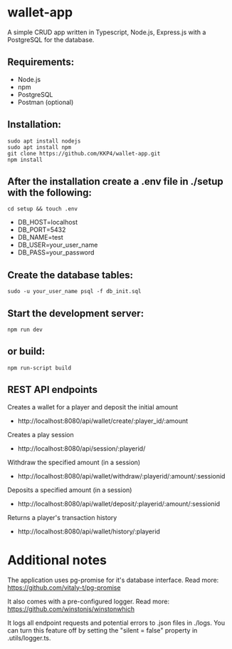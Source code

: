 
# wallet-app

A simple CRUD app written in Typescript, Node.js, Express.js with a PostgreSQL for the database.

## Requirements:
- Node.js
- npm
- PostgreSQL
- Postman (optional)

## Installation:
```
sudo apt install nodejs
sudo apt install npm
git clone https://github.com/KKP4/wallet-app.git
npm install

```
## After the installation create a .env file in ./setup with the following:

```
cd setup && touch .env
```
- DB_HOST=localhost
- DB_PORT=5432
- DB_NAME=test
- DB_USER=your_user_name
- DB_PASS=your_password

## Create the database tables:

```
sudo -u your_user_name psql -f db_init.sql
```

## Start the development server:
```
npm run dev
```
## or build:

```
npm run-script build
```

## REST API endpoints

Creates a wallet for a player and deposit the initial amount
- http://localhost:8080/api/wallet/create/:player_id/:amount

Creates a play session
- http://localhost:8080/api/session/:playerid/

Withdraw the specified amount (in a session)
- http://localhost:8080/api/wallet/withdraw/:playerid/:amount/:sessionid

Deposits a specified amount (in a session)
- http://localhost:8080/api/wallet/deposit/:playerid/:amount/:sessionid

Returns a player's transaction history
- http://localhost:8080/api/wallet/history/:playerid

# Additional notes
The application uses pg-promise for it's database interface. Read more: https://github.com/vitaly-t/pg-promise

It also comes with a pre-configured logger. Read more: https://github.com/winstonjs/winstonwhich

It logs all endpoint requests and potential errors to .json files in ./logs.
You can turn this feature off by setting the "silent = false" property in .utils/logger.ts.
